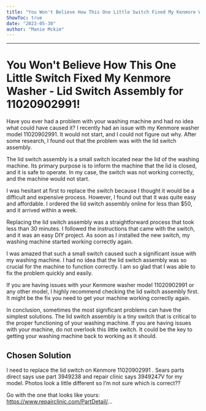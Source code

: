 ```yaml
---
title: "You Won't Believe How This One Little Switch Fixed My Kenmore Washer - Lid Switch Assembly for 11020902991!"
ShowToc: true 
date: "2023-05-30"
author: "Manie Mckim"
---
```

*****
# You Won't Believe How This One Little Switch Fixed My Kenmore Washer - Lid Switch Assembly for 11020902991!

Have you ever had a problem with your washing machine and had no idea what could have caused it? I recently had an issue with my Kenmore washer model 11020902991. It would not start, and I could not figure out why. After some research, I found out that the problem was with the lid switch assembly.

The lid switch assembly is a small switch located near the lid of the washing machine. Its primary purpose is to inform the machine that the lid is closed, and it is safe to operate. In my case, the switch was not working correctly, and the machine would not start.

I was hesitant at first to replace the switch because I thought it would be a difficult and expensive process. However, I found out that it was quite easy and affordable. I ordered the lid switch assembly online for less than $50, and it arrived within a week.

Replacing the lid switch assembly was a straightforward process that took less than 30 minutes. I followed the instructions that came with the switch, and it was an easy DIY project. As soon as I installed the new switch, my washing machine started working correctly again.

I was amazed that such a small switch caused such a significant issue with my washing machine. I had no idea that the lid switch assembly was so crucial for the machine to function correctly. I am so glad that I was able to fix the problem quickly and easily.

If you are having issues with your Kenmore washer model 11020902991 or any other model, I highly recommend checking the lid switch assembly first. It might be the fix you need to get your machine working correctly again.

In conclusion, sometimes the most significant problems can have the simplest solutions. The lid switch assembly is a tiny switch that is critical to the proper functioning of your washing machine. If you are having issues with your machine, do not overlook this little switch. It could be the key to getting your washing machine back to working as it should.


## Chosen Solution
 I need to replace the lid switch on Kenmore 11020902991 . Sears parts direct says use part 3949238 and repair clinic says 3949247V for my model. Photos look a little different   so I’m not sure which is correct??

 Go with the one that looks like yours:
https://www.repairclinic.com/PartDetail/...




